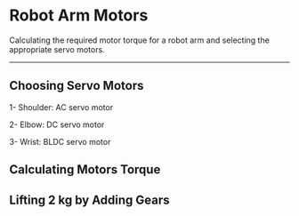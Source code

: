 # Robot Arm Motors
Calculating the required motor torque for a robot arm and selecting the appropriate servo motors.

___________________________________
## Choosing Servo Motors
1- Shoulder: AC servo motor

2- Elbow: DC servo motor

3- Wrist: BLDC servo motor

## Calculating Motors Torque

## Lifting 2 kg by Adding Gears

